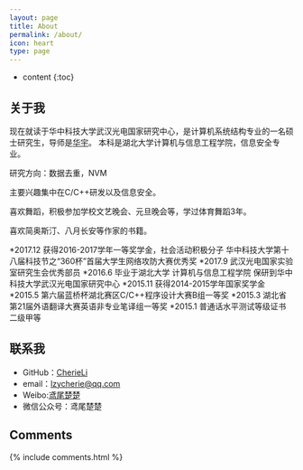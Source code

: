 ```yaml
---
layout: page
title: About
permalink: /about/
icon: heart
type: page
---
```


* content
{:toc}

## 关于我

现在就读于华中科技大学武汉光电国家研究中心，是计算机系统结构专业的一名硕士研究生，导师是[华宇](https://csyhua.github.io/csyhua/index.html)。
本科是湖北大学计算机与信息工程学院，信息安全专业。

研究方向：数据去重，NVM

主要兴趣集中在C/C++研发以及信息安全。

喜欢舞蹈，积极参加学校文艺晚会、元旦晚会等，学过体育舞蹈3年。

喜欢简奥斯汀、八月长安等作家的书籍。

*2017.12  获得2016-2017学年一等奖学金，社会活动积极分子
		  华中科技大学第十八届科技节之“360杯”首届大学生网络攻防大赛优秀奖
*2017.9 武汉光电国家实验室研究生会优秀部员
*2016.6 毕业于湖北大学 计算机与信息工程学院
		保研到华中科技大学武汉光电国家研究中心
*2015.11 获得2014-2015学年国家奖学金
*2015.5 第六届蓝桥杯湖北赛区C/C++程序设计大赛B组一等奖
*2015.3 湖北省第21届外语翻译大赛英语非专业笔译组一等奖
*2015.1 普通话水平测试等级证书二级甲等


## 联系我
* GitHub：[CherieLi](https://github.com/cherieLi)
* email：lzycherie@qq.com
* Weibo:[鸢尾楚楚](https://weibo.com/u/3795460443)
* 微信公众号：鸢尾楚楚

## Comments

{% include comments.html %}
